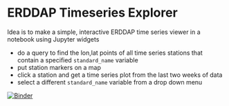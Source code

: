 # ERDDAP Timeseries Explorer

Idea is to make a simple, interactive ERDDAP time series viewer in a notebook using Jupyter widgets

- do a query to find the lon,lat points of all time series stations that contain a specified `standard_name` variable
- put station markers on a map 
- click a station and get a time series plot from the last two weeks of data 
- select a different `standard_name` variable from a drop down menu

[![Binder](http://mybinder.org/badge.svg)](https://mybinder.org/v2/gh/reproducible-notebooks/ERDDAP_timeseries_explorer/osu_auth?filepath=ERDDAP_timeseries_explorer.ipynb)
